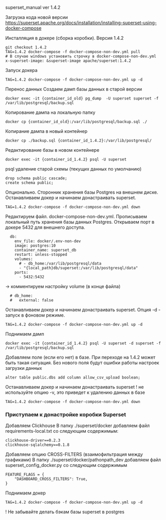 superset_manual ver 1.4.2

Загрузка кода новой версии
https://superset.apache.org/docs/installation/installing-superset-using-docker-compose

Инсталляция в докере (сборка коробки). Версия 1.4.2 
```
git checkout 1.4.2
TAG=1.4.2 docker-compose -f docker-compose-non-dev.yml pull
# В случае windows установить строчку в docker-compose-non-dev.yml
x-superset-image: &superset-image apache/superset:1.4.2
```

Запуск докера
```
TAG=1.4.2 docker-compose -f docker-compose-non-dev.yml up -d
```

Перенос данных
Создаем дамп базы данных в старой версии
```
docker exec -it {container_id_old} pg_dump  -U superset superset -f /var/lib/postgresql/backup.sql
```

Копирование дампа на локальную папку
```
docker cp {container_id_old}:/var/lib/postgresql/backup.sql ./
```

Копирание дампа в новый контейнер
```
docker cp ./backup.sql {container_id_1.4.2}:/var/lib/postgresql/
```

Редактирование базы в новом контейнере 
```
docker exec -it {container_id_1.4.2} psql -U superset
```

psql удаление старой схемы (текущих данных по умолчанию)
```
drop schema public cascade;
create schema public;
```

Опционально. Сторонник хранения базы Postgres на внешнем диске.
Останавливаем докер и начинаем донастраивать superset.

```
TAG=1.4.2 docker-compose -f docker-compose-non-dev.yml down
```

Редактируем файл. docker-compose-non-dev.yml.
Прописываем локальный путь хранения базы данных Postgres.
Открываем порт в докере 5432 для внешнего доступа.
```
  db:
    env_file: docker/.env-non-dev
    image: postgres:10
    container_name: superset_db
    restart: unless-stopped
    volumes:
      # - db_home:/var/lib/postgresql/data
      - "{local_path}db/superset:/var/lib/postgresql/data"
    ports:
      - 5432:5432
```

 -> комментируем настройку volume (в конце файла) 
```
  # db_home:
  #   external: false
```

Останавливаем докер и начинаем донастраивать superset. Опция -d - запуск в фоновом режиме.

```
TAG=1.4.2 docker-compose -f docker-compose-non-dev.yml up -d 
```

Поднимаем дамп
```
docker exec -it {container_id_1.4.2} psql -U superset -d superset -f /var/lib/postgresql/backup.sql
```
Добавляем поле (если его нет) в базе. При переходе на 1.4.2 может быть такая ситуация. Без нового поля будут ошибки работы настроек загрузки данных
```
alter table public.dbs add column allow_csv_upload boolean;
```


Останавливаем докер и начинаем донастраивать superset
! не используйте опцию -v, это приведет к удалению данных в базе
```
TAG=1.4.2 docker-compose -f docker-compose-non-dev.yml down
```

### Приступаем к донастройке коробки Superset

Добавляем Clickhouse
В папку ./superset/docker добавляем файл requirements-local.txt со следующим содержимым:
```
clickhouse-driver==0.2.3
clickhouse-sqlalchemy==0.1.8
```

Добавляем опцию CROSS-FILTERS (взаимофильтрация между графиками)
В папку ./superset/docker/pathonpath_dev добавляем файл superset_config_docker.py со следующим содержимым
```
FEATURE_FLAGS = {
    "DASHBOARD_CROSS_FILTERS": True,
}
```

Поднимаем докер
```
TAG=1.4.2 docker-compose -f docker-compose-non-dev.yml up -d
```
! Не забывайте делать бэкам базы superset в postgres
